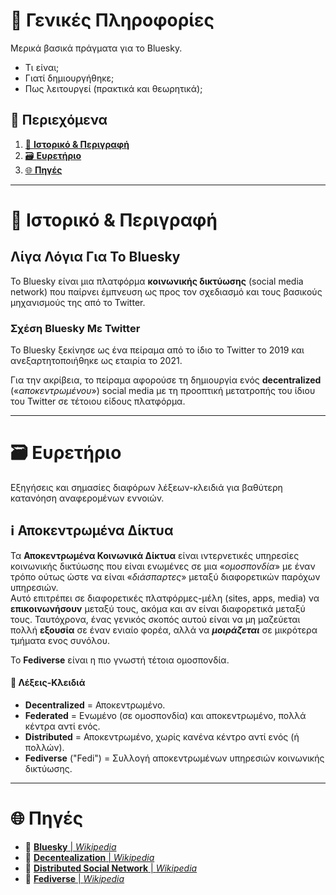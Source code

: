 # 📖 Γενικές Πληροφορίες
Μερικά βασικά πράγματα για το Bluesky.
- Τι είναι;
- Γιατί δημιουργήθηκε;
- Πως λειτουργεί (πρακτικά και θεωρητικά);

## 🔖 Περιεχόμενα
1. [📜 **Ιστορικό & Περιγραφή**](https://github.com/Scarlett-W3/Bluesky-Guide-GR/blob/main/general.md#-%CE%B9%CF%83%CF%84%CE%BF%CF%81%CE%B9%CE%BA%CF%8C--%CF%80%CE%B5%CF%81%CE%B9%CE%B3%CF%81%CE%B1%CF%86%CE%AE)
2. [🗃 **Ευρετήριο**](https://github.com/Scarlett-W3/Bluesky-Guide-GR/blob/main/general.md#-%CE%B5%CF%85%CF%81%CE%B5%CF%84%CE%AE%CF%81%CE%B9%CE%BF)
3. [🌐 **Πηγές**](https://github.com/Scarlett-W3/Bluesky-Guide-GR/blob/main/general.md#-%CF%80%CE%B7%CE%B3%CE%AD%CF%82)

---
# 📜 Ιστορικό & Περιγραφή

## Λίγα Λόγια Για Το Bluesky
Το Bluesky είναι μια πλατφόρμα **κοινωνικής δικτύωσης** (social media network) που παίρνει έμπνευση ως προς τον σχεδιασμό και τους βασικούς μηχανισμούς της από το Twitter.
### Σχέση Bluesky Με Twitter
To Bluesky ξεκίνησε ως ένα πείραμα από το ίδιο το Twitter το 2019 και ανεξαρτητοποιήθηκε ως εταιρία το 2021.
 
Για την ακρίβεια, το πείραμα αφορούσε τη δημιουργία ενός **decentralized** («*αποκεντρωμένου*») social media με τη προοπτική μετατροπής του ίδιου του Twitter σε τέτοιου είδους πλατφόρμα.


---

# 🗃 Ευρετήριο
Εξηγήσεις και σημασίες διαφόρων λέξεων-κλειδιά για βαθύτερη κατανόηση αναφερομένων εννοιών.

## ℹ️ Αποκεντρωμένα Δίκτυα
Τα **Αποκεντρωμένα Κοινωνικά Δίκτυα** είναι ιντερνετικές υπηρεσίες κοινωνικής δικτύωσης που είναι ενωμένες σε μια «*ομοσπονδία*» με έναν τρόπο ούτως ώστε να είναι «*διάσπαρτες*» μεταξύ διαφορετικών παρόχων υπηρεσιών.<br>
Αυτό επιτρέπει σε διαφορετικές πλατφόρμες-μέλη (sites, apps, media) να **επικοινωνήσουν** μεταξύ τους, ακόμα και αν είναι διαφορετικά μεταξύ τους. 
Ταυτόχρονα, ένας γενικός σκοπός αυτού είναι να μη μαζεύεται πολλή **εξουσία** σε έναν ενιαίο φορέα, αλλά να ***μοιράζεται*** σε μικρότερα τμήματα ενος συνόλου.<br>

Το **Fediverse** είναι η πιο γνωστή τέτοια ομοσπονδία.

#### 🔑 Λέξεις-Κλειδιά
- **Decentralized** = Αποκεντρωμένο.
- **Federated** = Ενωμένο (σε ομοσπονδία) και αποκεντρωμένο, πολλά κέντρα αντί ενός.
- **Distributed** = Αποκεντρωμένο, χωρίς κανένα κέντρο αντί ενός (ή πολλών). 
- **Fediverse** ("Fedi") = Συλλογή αποκεντρωμένων υπηρεσιών κοινωνικής δικτύωσης.

---
# 🌐 Πηγές
- 🔗 [**Bluesky** | *Wikipedia*](https://en.m.wikipedia.org/wiki/Bluesky)
- 🔗 [**Decentealization** | *Wikipedia*](https://en.m.wikipedia.org/wiki/Decentralization)
- 🔗 [**Distributed Social Network** | *Wikipedia*](https://en.m.wikipedia.org/wiki/Distributed_social_network)
- 🔗 [**Fediverse** | *Wikipedia*](https://en.m.wikipedia.org/wiki/Fediverse)
